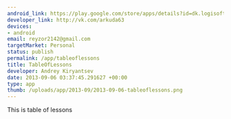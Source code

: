 ```yaml
--- 
android_link: https://play.google.com/store/apps/details?id=dk.logisoft.aircontrol&hl=ru
developer_link: http://vk.com/arkuda63
devices: 
- android
email: reyzor2142@gmail.com
targetMarket: Personal
status: publish
permalink: /app/tableoflessons
title: TableOfLessons
developer: Andrey Kiryantsev
date: 2013-09-06 03:37:45.291627 +00:00
type: app
thumb: /uploads/app/2013-09/2013-09-06-tableoflessons.png
---
```


This is table of lessons
